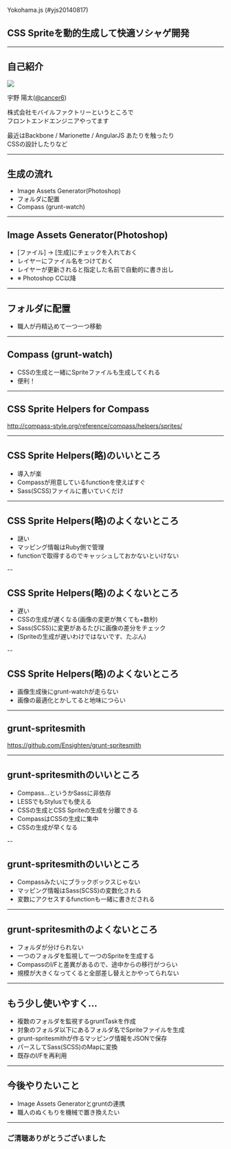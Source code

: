 Yokohama.js (#yjs20140817)

## CSS Spriteを動的生成して快適ソシャゲ開発

---

## 自己紹介
![](https://avatars2.githubusercontent.com/u/730940?s=200)

宇野 陽太([@cancer6](https://twitter.com/cancer6))

株式会社モバイルファクトリーというところで<br>
フロントエンドエンジニアやってます

最近はBackbone / Marionette / AngularJS あたりを触ったり<br>
CSSの設計したりなど

---

## 生成の流れ
- Image Assets Generator(Photoshop) <!-- .element: class="fragment" data-fragment-index="1" -->
- フォルダに配置 <!-- .element: class="fragment" data-fragment-index="2" -->
- Compass (grunt-watch) <!-- .element: class="fragment" data-fragment-index="3" -->

---

## Image Assets Generator(Photoshop)

- [ファイル] → [生成]にチェックを入れておく <!-- .element: class="fragment" data-fragment-index="1" -->
- レイヤーにファイル名をつけておく <!-- .element: class="fragment" data-fragment-index="2" -->
- レイヤーが更新されると指定した名前で自動的に書き出し <!-- .element: class="fragment" data-fragment-index="3" -->
- ※ Photoshop CC以降 <!-- .element: class="fragment" data-fragment-index="4" -->

---

## フォルダに配置

- 職人が丹精込めて一つ一つ移動 <!-- .element: class="fragment" data-fragment-index="1" -->

---

## Compass (grunt-watch)

- CSSの生成と一緒にSpriteファイルも生成してくれる <!-- .element: class="fragment" data-fragment-index="1" -->
- 便利！ <!-- .element: class="fragment" data-fragment-index="2" -->

---

## CSS Sprite Helpers for Compass

http://compass-style.org/reference/compass/helpers/sprites/

---

## CSS Sprite Helpers(略)のいいところ

- 導入が楽 <!-- .element: class="fragment" data-fragment-index="1" -->
 - Compassが用意しているfunctionを使えばすぐ <!-- .element: class="fragment" data-fragment-index="2" -->
 - Sass(SCSS)ファイルに書いていくだけ <!-- .element: class="fragment" data-fragment-index="3" -->

---

## CSS Sprite Helpers(略)のよくないところ

- 謎い <!-- .element: class="fragment" data-fragment-index="1" -->
 - マッピング情報はRuby側で管理 <!-- .element: class="fragment" data-fragment-index="2" -->
 - functionで取得するのでキャッシュしておかないといけない <!-- .element: class="fragment" data-fragment-index="3" -->

--

## CSS Sprite Helpers(略)のよくないところ

- 遅い <!-- .element: class="fragment" data-fragment-index="1" -->
 - CSSの生成が遅くなる(画像の変更が無くても+数秒) <!-- .element: class="fragment" data-fragment-index="2" -->
 - Sass(SCSS)に変更があるたびに画像の差分をチェック <!-- .element: class="fragment" data-fragment-index="3" -->
 - (Spriteの生成が遅いわけではないです、たぶん) <!-- .element: class="fragment" data-fragment-index="4" -->

--

## CSS Sprite Helpers(略)のよくないところ

- 画像生成後にgrunt-watchが走らない <!-- .element: class="fragment" data-fragment-index="1" -->
 - 画像の最適化とかしてると地味につらい <!-- .element: class="fragment" data-fragment-index="2" -->

---

## grunt-spritesmith

https://github.com/Ensighten/grunt-spritesmith

---

## grunt-spritesmithのいいところ

- Compass...というかSassに非依存 <!-- .element: class="fragment" data-fragment-index="1" -->
 - LESSでもStylusでも使える <!-- .element: class="fragment" data-fragment-index="2" -->
- CSSの生成とCSS Spriteの生成を分離できる <!-- .element: class="fragment" data-fragment-index="3" -->
 - CompassはCSSの生成に集中 <!-- .element: class="fragment" data-fragment-index="4" -->
 - CSSの生成が早くなる <!-- .element: class="fragment" data-fragment-index="5" -->

--

## grunt-spritesmithのいいところ

- Compassみたいにブラックボックスじゃない <!-- .element: class="fragment" data-fragment-index="1" -->
 - マッピング情報はSass(SCSS)の変数化される <!-- .element: class="fragment" data-fragment-index="2" -->
 - 変数にアクセスするfunctionも一緒に書きだされる <!-- .element: class="fragment" data-fragment-index="3" -->

---

## grunt-spritesmithのよくないところ

- フォルダが分けられない <!-- .element: class="fragment" data-fragment-index="1" -->
 - 一つのフォルダを監視して一つのSpriteを生成する <!-- .element: class="fragment" data-fragment-index="2" -->
- CompassのI/Fと差異があるので、途中からの移行がつらい <!-- .element: class="fragment" data-fragment-index="3" -->
 - 規模が大きくなってくると全部差し替えとかやってられない <!-- .element: class="fragment" data-fragment-index="4" -->

---

## もう少し使いやすく...

- 複数のフォルダを監視するgruntTaskを作成 <!-- .element: class="fragment" data-fragment-index="1" -->
 - 対象のフォルダ以下にあるフォルダ名でSpriteファイルを生成 <!-- .element: class="fragment" data-fragment-index="2" -->
 - grunt-spritesmithが作るマッピング情報をJSONで保存 <!-- .element: class="fragment" data-fragment-index="3" -->
 - パースしてSass(SCSS)のMapに変換 <!-- .element: class="fragment" data-fragment-index="4" -->
- 既存のI/Fを再利用 <!-- .element: class="fragment" data-fragment-index="5" -->

---

## 今後やりたいこと
- Image Assets Generatorとgruntの連携 <!-- .element: class="fragment" data-fragment-index="1" -->
 - 職人のぬくもりを機械で置き換えたい <!-- .element: class="fragment" data-fragment-index="2" -->

---

### ご清聴ありがとうございました

